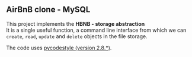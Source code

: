 ## AirBnB clone - MySQL
This project implements the **HBNB - storage abstraction**\
It is  a single useful function, a command line interface from which we can 	`create`, 	`read`, 	`update` and 	`delete` objects in the file storage.

The code uses [pycodestyle (version 2.8.*)](https://pycodestyle.pycqa.org/en/2.8.0/). 

